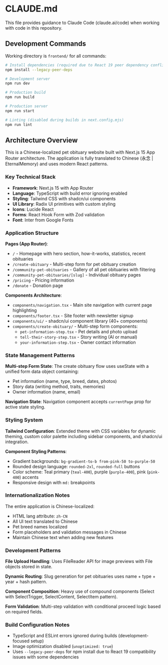 # CLAUDE.md

This file provides guidance to Claude Code (claude.ai/code) when working with code in this repository.

## Development Commands

Working directory is `frontend/` for all commands:

```bash
# Install dependencies (required due to React 19 peer dependency conflicts)
npm install --legacy-peer-deps

# Development server
npm run dev

# Production build
npm run build

# Production server
npm run start

# Linting (disabled during builds in next.config.mjs)
npm run lint
```

## Architecture Overview

This is a Chinese-localized pet obituary website built with Next.js 15 App Router architecture. The application is fully translated to Chinese (永念 | EternalMemory) and uses modern React patterns.

### Key Technical Stack
- **Framework**: Next.js 15 with App Router
- **Language**: TypeScript with build error ignoring enabled
- **Styling**: Tailwind CSS with shadcn/ui components
- **UI Library**: Radix UI primitives with custom styling
- **Icons**: Lucide React
- **Forms**: React Hook Form with Zod validation
- **Font**: Inter from Google Fonts

### Application Structure

**Pages (App Router)**:
- `/` - Homepage with hero section, how-it-works, statistics, recent obituaries
- `/create-obituary` - Multi-step form for pet obituary creation
- `/community-pet-obituaries` - Gallery of all pet obituaries with filtering
- `/community-pet-obituaries/[slug]` - Individual obituary pages
- `/pricing` - Pricing information
- `/donate` - Donation page

**Components Architecture**:
- `components/navigation.tsx` - Main site navigation with current page highlighting
- `components/footer.tsx` - Site footer with newsletter signup
- `components/ui/` - shadcn/ui component library (40+ components)
- `components/create-obituary/` - Multi-step form components:
  - `pet-information-step.tsx` - Pet details and photo upload
  - `tell-their-story-step.tsx` - Story writing (AI or manual)
  - `your-information-step.tsx` - Owner contact information

### State Management Patterns

**Multi-step Form State**: The create obituary flow uses useState with a unified form data object containing:
- Pet information (name, type, breed, dates, photos)
- Story data (writing method, traits, memories)
- Owner information (name, email)

**Navigation State**: Navigation component accepts `currentPage` prop for active state styling.

### Styling System

**Tailwind Configuration**: Extended theme with CSS variables for dynamic theming, custom color palette including sidebar components, and shadcn/ui integration.

**Component Styling Patterns**:
- Gradient backgrounds: `bg-gradient-to-b from-pink-50 to-purple-50`
- Rounded design language: `rounded-2xl`, `rounded-full` buttons
- Color scheme: Teal primary (`teal-400`), purple (`purple-400`), pink (`pink-400`) accents
- Responsive design with `md:` breakpoints

### Internationalization Notes

The entire application is Chinese-localized:
- HTML lang attribute: `zh-CN`
- All UI text translated to Chinese
- Pet breed names localized
- Form placeholders and validation messages in Chinese
- Maintain Chinese text when adding new features

### Development Patterns

**File Upload Handling**: Uses FileReader API for image previews with File objects stored in state.

**Dynamic Routing**: Slug generation for pet obituaries uses name + type + year + hash pattern.

**Component Composition**: Heavy use of compound components (Select with SelectTrigger, SelectContent, SelectItem pattern).

**Form Validation**: Multi-step validation with conditional proceed logic based on required fields.

### Build Configuration Notes

- TypeScript and ESLint errors ignored during builds (development-focused setup)
- Image optimization disabled (`unoptimized: true`)
- Uses `--legacy-peer-deps` for npm install due to React 19 compatibility issues with some dependencies